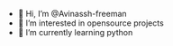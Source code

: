 - 👋 Hi, I’m @Avinassh-freeman
- 👀 I’m interested in opensource projects
- 🌱 I’m currently learning python
